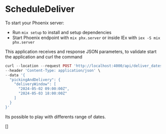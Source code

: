 # ScheduleDeliver

To start your Phoenix server:

  * Run `mix setup` to install and setup dependencies
  * Start Phoenix endpoint with `mix phx.server` or inside IEx with `iex -S mix phx.server`

This application receives and response JSON parameters, to validate start the application and curl the command


```elixir
curl --location --request POST 'http://localhost:4000/api/deliver_dates' \
--header 'Content-Type: application/json' \
--data '{
  "pickingAndDelivery": {
    "deliveryWindow": [
      "2024-05-02 09:00:00Z",
      "2024-05-03 18:00:00Z"
    ]
  }
}'
```

Its possible to play with differents range of dates.

[]
